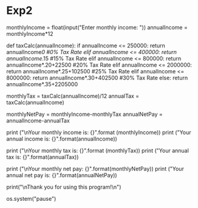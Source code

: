 # Exp2
monthlyIncome = float(input("Enter monthly income: ")) 
annualIncome = monthlyIncome*12 

def taxCalc(annualIncome): 
if annualIncome <= 250000: 
return annualIncome*0 #0% Tax Rate 
elif annualIncome <= 400000: 
return annualIncome*.15 #15% Tax Rate 
elif annualIncome <= 800000: 
return annualIncome*.20+22500 #20% Tax Rate 
elif annualIncome <= 2000000: 
return annualIncome*.25+102500 #25% Tax Rate 
elif annualIncome <= 8000000: 
return annualIncome*.30+402500 #30% Tax Rate 
else: 
  return annualIncome*.35+2205000 
  
monthlyTax = taxCalc(annualIncome)/12 
annualTax = taxCalc(annualIncome) 

monthlyNetPay = monthlyIncome-monthlyTax 
annualNetPay = annualIncome-annualTax 

print ("\nYour monthly income is: {}".format (monthlyIncome))
print ("Your annual income is: {}".format(annualIncome))

print ("\nYour monthly tax is: {}".format (monthlyTax))
print ("Your annual tax is: {}".format(annualTax))

print ("\nYour monthly net pay: {}".format(monthlyNetPay))
print ("Your annual net pay is: {}".format(annualNetPay))

print("\nThank you for using this program!\n")

os.system("pause")
